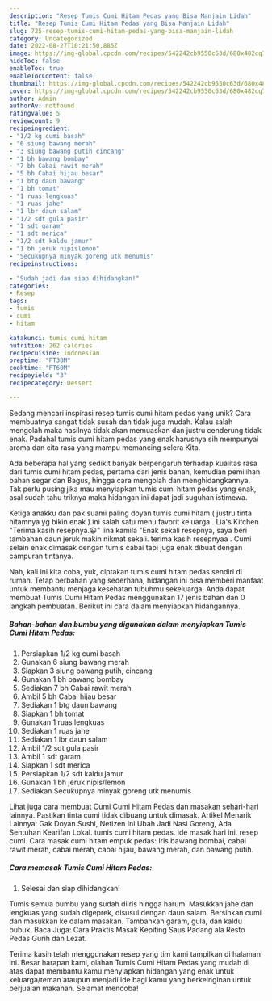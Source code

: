 ```yaml
---
description: "Resep Tumis Cumi Hitam Pedas yang Bisa Manjain Lidah"
title: "Resep Tumis Cumi Hitam Pedas yang Bisa Manjain Lidah"
slug: 725-resep-tumis-cumi-hitam-pedas-yang-bisa-manjain-lidah
category: Uncategorized
date: 2022-08-27T10:21:50.885Z
image: https://img-global.cpcdn.com/recipes/542242cb9550c63d/680x482cq70/tumis-cumi-hitam-pedas-foto-resep-utama.jpg
hideToc: false
enableToc: true
enableTocContent: false
thumbnail: https://img-global.cpcdn.com/recipes/542242cb9550c63d/680x482cq70/tumis-cumi-hitam-pedas-foto-resep-utama.jpg
cover: https://img-global.cpcdn.com/recipes/542242cb9550c63d/680x482cq70/tumis-cumi-hitam-pedas-foto-resep-utama.jpg
author: Admin
authorAv: notfound
ratingvalue: 5
reviewcount: 9
recipeingredient:
- "1/2 kg cumi basah"
- "6 siung bawang merah"
- "3 siung bawang putih cincang"
- "1 bh bawang bombay"
- "7 bh Cabai rawit merah"
- "5 bh Cabai hijau besar"
- "1 btg daun bawang"
- "1 bh tomat"
- "1 ruas lengkuas"
- "1 ruas jahe"
- "1 lbr daun salam"
- "1/2 sdt gula pasir"
- "1 sdt garam"
- "1 sdt merica"
- "1/2 sdt kaldu jamur"
- "1 bh jeruk nipislemon"
- "Secukupnya minyak goreng utk menumis"
recipeinstructions:

- "Sudah jadi dan siap dihidangkan!"
categories:
- Resep
tags:
- tumis
- cumi
- hitam

katakunci: tumis cumi hitam 
nutrition: 262 calories
recipecuisine: Indonesian
preptime: "PT38M"
cooktime: "PT60M"
recipeyield: "3"
recipecategory: Dessert

---
```





Sedang mencari inspirasi resep tumis cumi hitam pedas yang unik? Cara membuatnya sangat tidak susah dan tidak juga mudah. Kalau salah mengolah maka hasilnya tidak akan memuaskan dan justru cenderung tidak enak. Padahal tumis cumi hitam pedas yang enak harusnya sih mempunyai aroma dan cita rasa yang mampu memancing selera Kita.





Ada beberapa hal yang sedikit banyak berpengaruh terhadap kualitas rasa dari tumis cumi hitam pedas, pertama dari jenis bahan, kemudian pemilihan bahan segar dan Bagus, hingga cara mengolah dan menghidangkannya. Tak perlu pusing jika mau menyiapkan tumis cumi hitam pedas yang enak,      asal sudah tahu triknya maka hidangan ini dapat jadi suguhan istimewa.














Ketiga anakku dan pak suami paling doyan tumis cumi hitam ( justru tinta hitamnya yg bikin enak ).ini salah satu menu favorit keluarga.. Lia&#39;s Kitchen &#34;Terima kasih resepnya.😀&#34; lina kamila &#34;Enak sekali resepnya, saya beri tambahan daun jeruk makin nikmat sekali. terima kasih resepnyaa . Cumi selain enak dimasak dengan tumis cabai tapi juga enak dibuat dengan campuran tintanya.






Nah, kali ini kita coba, yuk, ciptakan tumis cumi hitam pedas sendiri di rumah. Tetap berbahan yang sederhana, hidangan ini bisa memberi manfaat untuk membantu menjaga kesehatan tubuhmu sekeluarga. Anda dapat membuat Tumis Cumi Hitam Pedas menggunakan 17 jenis bahan dan 0 langkah pembuatan. Berikut ini cara dalam menyiapkan hidangannya.

<!--inarticleads1-->

##### Bahan-bahan dan bumbu yang digunakan dalam menyiapkan Tumis Cumi Hitam Pedas:

1. Persiapkan 1/2 kg cumi basah
1. Gunakan 6 siung bawang merah
1. Siapkan 3 siung bawang putih, cincang
1. Gunakan 1 bh bawang bombay
1. Sediakan 7 bh Cabai rawit merah
1. Ambil 5 bh Cabai hijau besar
1. Sediakan 1 btg daun bawang
1. Siapkan 1 bh tomat
1. Gunakan 1 ruas lengkuas
1. Sediakan 1 ruas jahe
1. Sediakan 1 lbr daun salam
1. Ambil 1/2 sdt gula pasir
1. Ambil 1 sdt garam
1. Siapkan 1 sdt merica
1. Persiapkan 1/2 sdt kaldu jamur
1. Gunakan 1 bh jeruk nipis/lemon
1. Sediakan Secukupnya minyak goreng utk menumis


Lihat juga cara membuat Cumi Cumi Hitam Pedas dan masakan sehari-hari lainnya. Pastikan tinta cumi tidak dibuang untuk dimasak. Artikel Menarik Lainnya: Gak Doyan Sushi, Netizen Ini Ubah Jadi Nasi Goreng, Ada Sentuhan Kearifan Lokal. tumis cumi hitam pedas. ide masak hari ini. resep cumi. Cara masak cumi hitam empuk pedas: Iris bawang bombai, cabai rawit merah, cabai merah, cabai hijau, bawang merah, dan bawang putih. 

<!--inarticleads2-->

##### Cara memasak Tumis Cumi Hitam Pedas:


1. Selesai dan siap dihidangkan!

Tumis semua bumbu yang sudah diiris hingga harum. Masukkan jahe dan lengkuas yang sudah digeprek, disusul dengan daun salam. Bersihkan cumi dan masukkan ke dalam masakan. Tambahkan garam, gula, dan kaldu bubuk. Baca Juga: Cara Praktis Masak Kepiting Saus Padang ala Resto Pedas Gurih dan Lezat. 

Terima kasih telah menggunakan resep yang tim kami tampilkan di halaman ini. Besar harapan kami, olahan Tumis Cumi Hitam Pedas yang mudah di atas dapat membantu kamu menyiapkan hidangan yang enak untuk keluarga/teman ataupun menjadi ide bagi kamu yang berkeinginan untuk berjualan makanan. Selamat mencoba!
